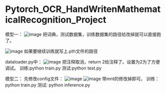 # Pytorch_OCR_HandWritenMathematicalRecognition_Project

模型一：
![image](https://github.com/user-attachments/assets/5af6595b-c52e-4831-a3c7-058aebce896c)
把词典，测试数据集，训练数据集的路径给改掉就可以直接跑了。

![image](https://github.com/user-attachments/assets/d5899a13-38a2-4263-96a7-cf4b14fdb530)
如果要继续训练就写上.pth文件的路径

dataloader.py中：
![image](https://github.com/user-attachments/assets/31f18953-5c05-472e-a636-3e6d76e3b24c)
把注释取消，return 2给注释了。设置为2为了方便调试。
训练:python train.py
测试:python test.py


模型二：
先修改config文件：
![image](https://github.com/user-attachments/assets/3600f3c7-dfd9-46f0-b243-4714da606cee)
![image](https://github.com/user-attachments/assets/e1464540-8c6d-44c5-a9b9-1b2242ca5248)
带mnt的修改掉即可。
训练：python train.py
测试: python inference.py
